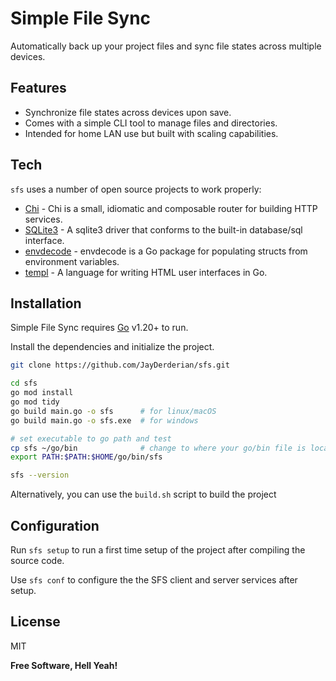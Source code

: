 # Simple File Sync

Automatically back up your project files and sync file states across multiple devices.

## Features

- Synchronize file states across devices upon save.
- Comes with a simple CLI tool to manage files and directories.
- Intended for home LAN use but built with scaling capabilities.

## Tech

`sfs` uses a number of open source projects to work properly:

- [Chi] - Chi is a small, idiomatic and composable router for building HTTP services.
- [SQLite3] - A sqlite3 driver that conforms to the built-in database/sql interface.
- [envdecode] - envdecode is a Go package for populating structs from environment variables.
- [templ] - A language for writing HTML user interfaces in Go. 


## Installation

Simple File Sync requires [Go](https://go.dev/) v1.20+ to run.

Install the dependencies and initialize the project.

```sh
git clone https://github.com/JayDerderian/sfs.git

cd sfs
go mod install
go mod tidy
go build main.go -o sfs      # for linux/macOS
go build main.go -o sfs.exe  # for windows

# set executable to go path and test
cp sfs ~/go/bin              # change to where your go/bin file is located
export PATH:$PATH:$HOME/go/bin/sfs

sfs --version
```

Alternatively, you can use the `build.sh` script to build the project

## Configuration

Run `sfs setup` to run a first time setup of the project after compiling the source code. 

Use `sfs conf` to configure the the SFS client and server services after setup.

## License

MIT

**Free Software, Hell Yeah!**

[//]: # (These are reference links used in the body of this note and get stripped out when the markdown processor does its job. There is no need to format nicely because it shouldn't be seen. Thanks SO - http://stackoverflow.com/questions/4823468/store-comments-in-markdown-syntax)

   [Chi]: <https://pkg.go.dev/github.com/go-chi/chi>
   [SQLite3]: <https://pkg.go.dev/github.com/mattn/go-sqlite3>
   [envdecode]: <github.com/joeshaw/envdecode>
   [gotdotenv]: <github.com/joho/godotenv>
   [templ]: <https://github.com/a-h/templ>
